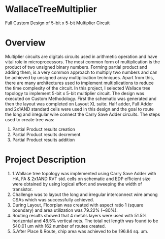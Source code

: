 # WallaceTreeMultiplier
Full Custom Design of 5-bit x 5-bit Multiplier Circuit

# Overview
Multiplier circuits are digitals circuits used in arithmetic operation and have vital role in microprocessors. The most common form of multiplication is the product of two unsigned binary numbers. Forming partial product and adding them, is a very common approach to multiply two numbers and can be achieved by unsigned array multiplication techniques.
Apart from this, there are many architectures used to implement multiplications to reduce the time complexity of the circuit.
In this project, I selected Wallace tree topology to implement 5-bit x 5-bit multiplier circuit. The design was executed on Custom Methodology. First the schematic was generated and then the layout was completed on Layout XL suite. Half adder, Full Adder and 2x1AND standard cells were used in this design and the goal to route the long and irregular wire connect the Carry Save Adder circuits.
The steps used to create tree was:
1.	Partial Product results creation 
2.	Partial Product results decrement 
3.	Partial Product results addition 

# Project Description 
1.	1.Wallace tree topology was implemented using Carry Save Adder with HA, FA & 2x1AND RVT std. cells on schematic and EDP efficient size were obtained by using logical effort and sweeping the width of transistor.
2.	Challenge was to layout the long and irregular interconnect wire among CSAs which was successfully achieved.
3.	During Layout, Floorplan was created with aspect ratio 1 (square boundary) and area utilization was 79.22% (~80%).
4.	Routing results showed that 4 metals layers were used with 51.5% horizontal and 48.5% vertical nets. The total net length was     found to be 540.01 um with 162 number of routes created.
5.	5.After Place & Route, chip area was achieved to be 196.84 sq. um.
